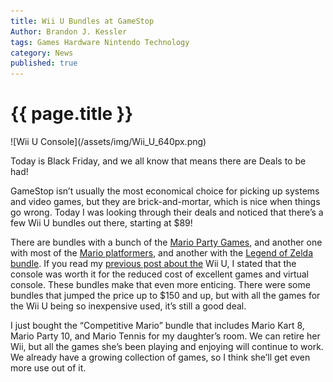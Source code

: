 ```yaml
---
title: Wii U Bundles at GameStop
Author: Brandon J. Kessler
tags: Games Hardware Nintendo Technology
category: News
published: true
---
```


<h1>{{ page.title }}</h1>
![Wii U Console](/assets/img/Wii_U_640px.png)

Today is Black Friday, and we all know that means there are Deals to be had!

GameStop isn’t usually the most economical choice for picking up systems and video games, but they are brick-and-mortar, which is nice when things go wrong. Today I was looking through their deals and noticed that there’s a few Wii U bundles out there, starting at $89!

There are bundles with a bunch of the [Mario Party Games](https://www.gamestop.com/video-games/more-platforms/wii-u/consoles/products/wii-u-competitive-mario-blast-from-the-past-system-bundle/B123658G.html), and another one with most of the [Mario platformers](https://www.gamestop.com/video-games/more-platforms/wii-u/consoles/products/wii-u-super-mario-collection-blast-from-the-past-system-bundle/B123658F.html), and another with the [Legend of Zelda bundle](https://www.gamestop.com/video-games/more-platforms/wii-u/consoles/products/wii-u-zelda-collection-blast-from-the-past-system-bundle/B123658H.html). If you read my [previous post about the](https://www.brandonjkessler.com/2019/11/04/is-the-wii-u-worth-it-in-2019/) Wii U, I stated that the console was worth it for the reduced cost of excellent games and virtual console. These bundles make that even more enticing. There were some bundles that jumped the price up to $150 and up, but with all the games for the Wii U being so inexpensive used, it’s still a good deal.

I just bought the “Competitive Mario” bundle that includes Mario Kart 8, Mario Party 10, and Mario Tennis for my daughter’s room. We can retire her Wii, but all the games she’s been playing and enjoying will continue to work. We already have a growing collection of games, so I think she’ll get even more use out of it.